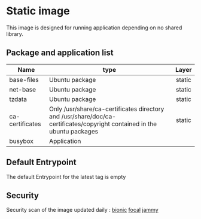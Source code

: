 # Static image

This image is designed for running application depending on no shared library.

## Package and application list

| Name            | type                                                         | Layer  |
| --------------- | ------------------------------------------------------------ | :----: |
| base-files      | Ubuntu package                                               | static |
| net-base        | Ubuntu package                                               | static |
| tzdata          | Ubuntu package                                               | static |
| ca-certificates | Only /usr/share/ca-certificates directory and /usr/share/doc/ca-certificates/copyright contained in the ubuntu packages | static |
| busybox         | Application                                                  |

## Default Entrypoint

The default Entrypoint for the latest tag is empty

## Security

Security scan of the image updated daily : [bionic](../../security/table/static_bionic) [focal](../../security/table/static_focal) [jammy](../../security/table/static_jammy)
